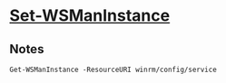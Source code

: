 # [Set-WSManInstance](https://docs.microsoft.com/en-us/powershell/module/microsoft.wsman.management/set-wsmaninstance)

## Notes

`Get-WSManInstance -ResourceURI winrm/config/service`
